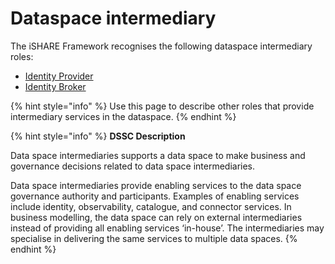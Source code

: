 # Dataspace intermediary

The iSHARE Framework recognises the following dataspace intermediary roles:

* [Identity Provider](https://framework.ishare.eu/is/functional-requirements-per-role#Functionalrequirementsperrole-IdentityProvider)
* [Identity Broker](https://framework.ishare.eu/is/functional-requirements-per-role#Functionalrequirementsperrole-IdentityBroker)

{% hint style="info" %}
Use this page to describe other roles that provide intermediary services in the dataspace.
{% endhint %}

{% hint style="info" %}
**DSSC Description**

Data space intermediaries supports a data space to make business and governance decisions related to data space intermediaries.

Data space intermediaries provide enabling services to the data space governance authority and participants. Examples of enabling services include identity, observability, catalogue, and connector services. In business modelling, the data space can rely on external intermediaries instead of providing all enabling services ‘in-house’. The intermediaries may specialise in delivering the same services to multiple data spaces.
{% endhint %}
